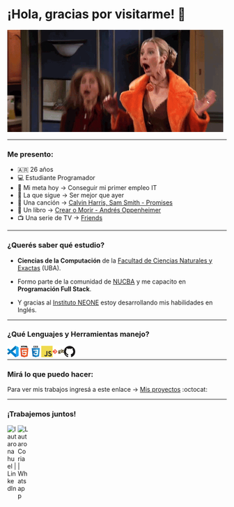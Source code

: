 # ¡Hola, gracias por visitarme! 🙌

![Gif de Pheobe y Rachel saltando de alegría](https://github.com/lautaronahuelc/lautaronahuelc/blob/main/gif-friends.gif)

***

### Me presento:

* 🇦🇷 26 años
* 💻 Estudiante Programador
* 🎯 Mi meta hoy → Conseguir mi primer empleo IT 
* 🎯 La que sigue → Ser mejor que ayer
* 🎵 Una canción → [Calvin Harris, Sam Smith - Promises](https://www.youtube.com/watch?v=kkLk2XWMBf8) 
* 📖 Un libro → [Crear o Morir - Andrés Oppenheimer](https://www.academia.edu/30862737/Crear_o_Morir_Oppenheimer) 
* 📺 Una serie de TV → [Friends](https://www.imdb.com/title/tt0108778/) 

***

### ¿Querés saber qué estudio?

* **Ciencias de la Computación** de la [Facultad de Ciencias Naturales y Exactas](https://exactas.uba.ar/) (UBA).

* Formo parte de la comunidad de [NUCBA](https://nucba.com.ar/) y me capacito en **Programación Full Stack**.

* Y gracias al [Instituto NEONE](https://institutoneone.org/) estoy desarrollando mis habilidades en Inglés.

***

### ¿Qué Lenguajes y Herramientas manejo?

<img align="left" alt="Visual Studio Code" width="26px" src="https://raw.githubusercontent.com/github/explore/80688e429a7d4ef2fca1e82350fe8e3517d3494d/topics/visual-studio-code/visual-studio-code.png" />
<img align="left" alt="HTML5" width="26px" src="https://raw.githubusercontent.com/github/explore/80688e429a7d4ef2fca1e82350fe8e3517d3494d/topics/html/html.png" />
<img align="left" alt="CSS3" width="26px" src="https://raw.githubusercontent.com/github/explore/80688e429a7d4ef2fca1e82350fe8e3517d3494d/topics/css/css.png" />
<img align="left" alt="JavaScript" width="26px" src="https://raw.githubusercontent.com/github/explore/80688e429a7d4ef2fca1e82350fe8e3517d3494d/topics/javascript/javascript.png" />
<img align="left" alt="Git" width="26px" src="https://raw.githubusercontent.com/github/explore/80688e429a7d4ef2fca1e82350fe8e3517d3494d/topics/git/git.png" />
<img align="left" alt="GitHub" width="26px" src="https://raw.githubusercontent.com/github/explore/78df643247d429f6cc873026c0622819ad797942/topics/github/github.png" />
<br/>

***
### Mirá lo que puedo hacer:

Para ver mis trabajos ingresá a este enlace →  [Mis proyectos](https://github.com/lautaronahuelc?tab=repositories) :octocat:

***

### ¡Trabajemos juntos!

[<img align="left" alt="lautaronahuel | LinkedIn" width="24px" src="https://cdn-icons-png.flaticon.com/512/174/174857.png"/>][linkedin]
[<img align="left" alt="Lautaro Coria | Whatsapp" width="24px" src="https://cdn-icons-png.flaticon.com/512/220/220236.png"/>][linkedin]

[linkedin]: https://www.linkedin.com/in/lautaronahuel/
[whatsapp]: https://wa.me/1128816544
